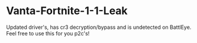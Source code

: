 # Vanta-Fortnite-1-1-Leak
Updated driver's, has cr3 decryption/bypass and is undetected on BattlEye. Feel free to use this for you p2c's!
